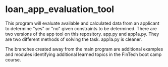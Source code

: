 # loan_app_evaluation_tool
This program will evaluate available and calculated data from an applicant to determine "yes" or "no" given constraints to be determined.
There are two versions of the app tool on this repository.  app.py and app1a.py.  They are two different methods of solving the task.  app1a.py is cleaner. 

The branches created away from the main program are additional examples and modules identifying additional learned topics in the FinTech boot camp course.  
